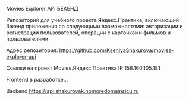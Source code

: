 Movies Explorer API БЕКЕНД

Репозиторий для учебного проекта Яндекс.Практика, включающий бэкенд приложения со следующими возможностями: авторизации и регистрации пользователей, операции с карточками фильмов и пользователями.



Адрес репозитория: https://github.com/KseniyaShakurova/movies-explorer-api

Ссылки на проект Movies.Яндекс.Практика
IP 158.160.105.181

Frontend в разработке...

Backend https://api.shakurovak.nomoredomainsicu.ru
